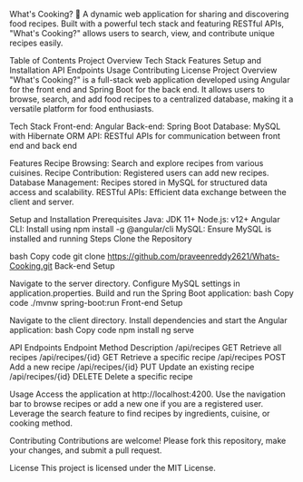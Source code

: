 What's Cooking? 🍲
A dynamic web application for sharing and discovering food recipes. Built with a powerful tech stack and featuring RESTful APIs, "What's Cooking?" allows users to search, view, and contribute unique recipes easily.

Table of Contents
Project Overview
Tech Stack
Features
Setup and Installation
API Endpoints
Usage
Contributing
License
Project Overview
"What's Cooking?" is a full-stack web application developed using Angular for the front end and Spring Boot for the back end. It allows users to browse, search, and add food recipes to a centralized database, making it a versatile platform for food enthusiasts.

Tech Stack
Front-end: Angular
Back-end: Spring Boot
Database: MySQL with Hibernate ORM
API: RESTful APIs for communication between front end and back end


Features
Recipe Browsing: Search and explore recipes from various cuisines.
Recipe Contribution: Registered users can add new recipes.
Database Management: Recipes stored in MySQL for structured data access and scalability.
RESTful APIs: Efficient data exchange between the client and server.


Setup and Installation
Prerequisites
Java: JDK 11+
Node.js: v12+
Angular CLI: Install using npm install -g @angular/cli
MySQL: Ensure MySQL is installed and running
Steps
Clone the Repository

bash
Copy code
git clone https://github.com/praveenreddy2621/Whats-Cooking.git
Back-end Setup

Navigate to the server directory.
Configure MySQL settings in application.properties.
Build and run the Spring Boot application:
bash
Copy code
./mvnw spring-boot:run
Front-end Setup

Navigate to the client directory.
Install dependencies and start the Angular application:
bash
Copy code
npm install
ng serve


API Endpoints
Endpoint	Method	Description
/api/recipes	GET	Retrieve all recipes
/api/recipes/{id}	GET	Retrieve a specific recipe
/api/recipes	POST	Add a new recipe
/api/recipes/{id}	PUT	Update an existing recipe
/api/recipes/{id}	DELETE	Delete a specific recipe


Usage
Access the application at http://localhost:4200.
Use the navigation bar to browse recipes or add a new one if you are a registered user.
Leverage the search feature to find recipes by ingredients, cuisine, or cooking method.


Contributing
Contributions are welcome! Please fork this repository, make your changes, and submit a pull request.

License
This project is licensed under the MIT License.

